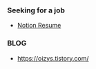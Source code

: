 <!-- <div align=center>
  
![Hits](https://hits.seeyoufarm.com/api/count/incr/badge.svg?url=https%3A%2F%2Fgithub.com%2FOizys18)

</div>

[![Anurag's github stats](https://github-readme-stats.vercel.app/api?username=oizys18)](https://github.com/oizys18/github-readme-stats)

[![Top Langs](https://github-readme-stats.vercel.app/api/top-langs/?username=oizys18&layout=compact)](https://github.com/oizys18/github-readme-stats)
 -->
### Seeking for a job
- [Notion Resume](https://chanwoo20.notion.site/659bf18fe1df459093081aa18acd4ede)

### BLOG 
- https://oizys.tistory.com/

<!-- ### Participated Projects 
- [![그래잇](https://img.shields.io/badge/PJT-그래잇(GREAT)-orange)](https://github.com/Oizys18/GREAT)
- [![분실둥실](https://img.shields.io/badge/PJT-분실둥실(BSDS)-blue)](https://github.com/Oizys18/BSDS)
- [![아로새김](https://img.shields.io/badge/PJT-아로새김(Arosaegim)-red)](https://github.com/Oizys18/AROSAEGIM)
--> 

<!--
**Oizys18/Oizys18** is a ✨ _special_ ✨ repository because its `README.md` (this file) appears on your GitHub profile.

Here are some ideas to get you started:

- 🔭 I’m currently working on ...
- 🌱 I’m currently learning ...
- 👯 I’m looking to collaborate on ...
- 🤔 I’m looking for help with ...
- 💬 Ask me about ...
- 📫 How to reach me: ...
- 😄 Pronouns: ...
- ⚡ Fun fact: ...
-->
